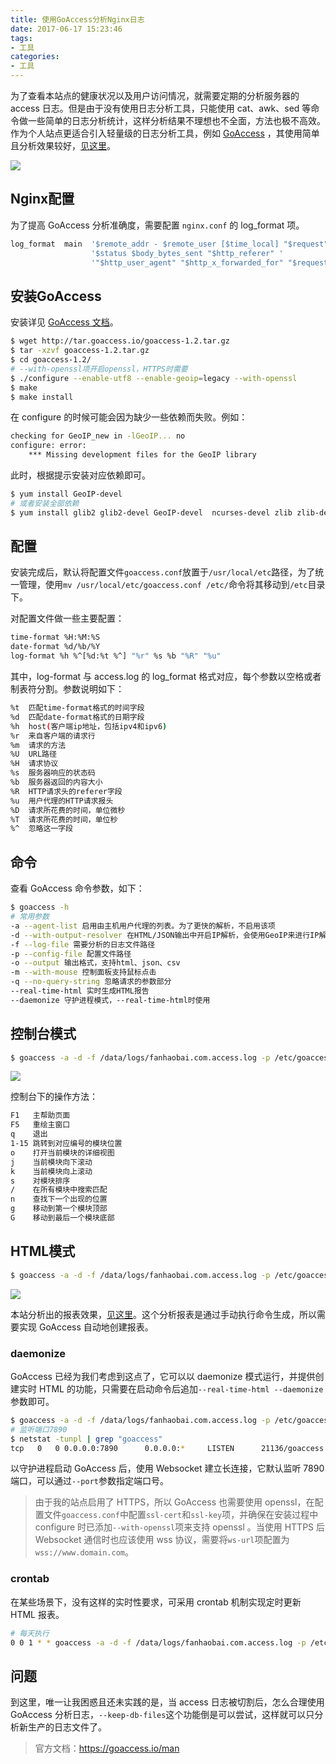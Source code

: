 ```yaml
---
title: 使用GoAccess分析Nginx日志
date: 2017-06-17 15:23:46
tags:
- 工具
categories:
- 工具
---
```


为了查看本站点的健康状况以及用户访问情况，就需要定期的分析服务器的 access 日志。但是由于没有使用日志分析工具，只能使用 cat、awk、sed 等命令做一些简单的日志分析统计，这样分析结果不理想也不全面，方法也极不高效。作为个人站点更适合引入轻量级的日志分析工具，例如 [GoAccess](https://goaccess.io) ，其使用简单且分析效果较好，[见这里](https://www.fanhaobai.com/go-access.html)。

![](https://img.fanhaobai.com/2017/06/go-access/f0652e34-e1ce-46ab-8c0f-b2fef5f36577.png)<!--more-->

## Nginx配置

为了提高 GoAccess 分析准确度，需要配置 `nginx.conf` 的 log_format 项。

```Bash
log_format  main  '$remote_addr - $remote_user [$time_local] "$request" '
                  '$status $body_bytes_sent "$http_referer" '
                  '"$http_user_agent" "$http_x_forwarded_for" "$request_body"';
```

## 安装GoAccess

安装详见 [GoAccess 文档](https://goaccess.io/download)。

```Bash
$ wget http://tar.goaccess.io/goaccess-1.2.tar.gz
$ tar -xzvf goaccess-1.2.tar.gz
$ cd goaccess-1.2/
# --with-openssl项开启openssl，HTTPS时需要
$ ./configure --enable-utf8 --enable-geoip=legacy --with-openssl
$ make
$ make install
```

在 configure 的时候可能会因为缺少一些依赖而失败。例如：

```Bash
checking for GeoIP_new in -lGeoIP... no
configure: error: 
    *** Missing development files for the GeoIP library
```

此时，根据提示安装对应依赖即可。

```Bash
$ yum install GeoIP-devel
# 或者安装全部依赖
$ yum install glib2 glib2-devel GeoIP-devel  ncurses-devel zlib zlib-devel
```

## 配置

安装完成后，默认将配置文件`goaccess.conf`放置于`/usr/local/etc`路径，为了统一管理，使用`mv /usr/local/etc/goaccess.conf /etc/`命令将其移动到`/etc`目录下。

对配置文件做一些主要配置：

```Bash
time-format %H:%M:%S
date-format %d/%b/%Y
log-format %h %^[%d:%t %^] "%r" %s %b "%R" "%u"
```

其中，log-format 与 access.log 的 log_format 格式对应，每个参数以空格或者制表符分割。参数说明如下：

```Bash
%t  匹配time-format格式的时间字段
%d  匹配date-format格式的日期字段
%h  host(客户端ip地址，包括ipv4和ipv6)
%r  来自客户端的请求行
%m  请求的方法
%U  URL路径
%H  请求协议
%s  服务器响应的状态码
%b  服务器返回的内容大小
%R  HTTP请求头的referer字段
%u  用户代理的HTTP请求报头
%D  请求所花费的时间，单位微秒
%T  请求所花费的时间，单位秒
%^  忽略这一字段
```

## 命令

查看 GoAccess 命令参数，如下：

```Bash
$ goaccess -h
# 常用参数
-a --agent-list 启用由主机用户代理的列表。为了更快的解析，不启用该项
-d --with-output-resolver 在HTML/JSON输出中开启IP解析，会使用GeoIP来进行IP解析
-f --log-file 需要分析的日志文件路径
-p --config-file 配置文件路径
-o --output 输出格式，支持html、json、csv
-m --with-mouse 控制面板支持鼠标点击
-q --no-query-string 忽略请求的参数部分
--real-time-html 实时生成HTML报告
--daemonize 守护进程模式，--real-time-html时使用
```

## 控制台模式

```Bash
$ goaccess -a -d -f /data/logs/fanhaobai.com.access.log -p /etc/goaccess.conf
```
![](https://img.fanhaobai.com/2017/06/go-access/f0652e34-e1ce-46ab-8c0f-b2fef5f36577.png)

控制台下的操作方法：

```Bash
F1   主帮助页面
F5   重绘主窗口
q    退出
1-15 跳转到对应编号的模块位置 
o    打开当前模块的详细视图
j    当前模块向下滚动
k    当前模块向上滚动
s    对模块排序
/    在所有模块中搜索匹配
n    查找下一个出现的位置
g    移动到第一个模块顶部
G    移动到最后一个模块底部
```

## HTML模式

```Bash
$ goaccess -a -d -f /data/logs/fanhaobai.com.access.log -p /etc/goaccess.conf -o /data/html/hexo/public/go-access.html
```

![](https://img.fanhaobai.com/2017/06/go-access/cc86d3ce-9287-4151-8a0c-ead3e0dffac5.png)

本站分析出的报表效果，[见这里](https://www.fanhaobai.com/go-access.html)。这个分析报表是通过手动执行命令生成，所以需要实现 GoAccess 自动地创建报表。

### daemonize

GoAccess 已经为我们考虑到这点了，它可以以 daemonize 模式运行，并提供创建实时 HTML 的功能，只需要在启动命令后追加`--real-time-html --daemonize`参数即可。

```Bash
$ goaccess -a -d -f /data/logs/fanhaobai.com.access.log -p /etc/goaccess.conf -o /data/html/hexo/public/go-access.html --real-time-html --daemonize
# 监听端口7890
$ netstat -tunpl | grep "goaccess"
tcp   0   0 0.0.0.0:7890      0.0.0.0:*     LISTEN      21136/goaccess
```

以守护进程启动 GoAccess 后，使用 Websocket 建立长连接，它默认监听 7890 端口，可以通过`--port`参数指定端口号。

>由于我的站点启用了 HTTPS，所以 GoAccess 也需要使用 openssl，在配置文件`goaccess.conf`中配置`ssl-cert`和`ssl-key`项，并确保在安装过程中 configure 时已添加`--with-openssl`项来支持 openssl 。当使用 HTTPS 后 Websocket 通信时也应该使用 wss 协议，需要将`ws-url`项配置为`wss://www.domain.com`。

### crontab

在某些场景下，没有这样的实时性要求，可采用 crontab 机制实现定时更新 HTML 报表。

```Bash
# 每天执行
0 0 1 * * goaccess -a -d -f /data/logs/fanhaobai.com.access.log -p /etc/goaccess.conf -o /data/html/hexo/public/go-access.html 2> /data/logs/go-access.log
```

## 问题

到这里，唯一让我困惑且还未实践的是，当 access 日志被切割后，怎么合理使用 GoAccess 分析日志，`--keep-db-files`这个功能倒是可以尝试，这样就可以只分析新生产的日志文件了。

>官方文档：https://goaccess.io/man

